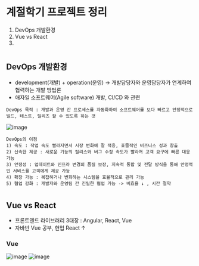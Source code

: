 # 계절학기 프로젝트 정리
1. DevOps 개발환경
2. Vue vs React
3.

#

## DevOps 개발환경
- development(개발) + operation(운영) -> 개발담당자와 운영담당자가 연계하여 협력하는 개발 방법론
- 애자일 소프트웨어(Agile software) 개발, CI/CD 와 관련

```
DevOps 목적 : 개발과 운영 간 프로세스를 자동화하여 소프트웨어를 보다 빠르고 안정적으로 빌드, 테스트, 릴리즈 할 수 있도록 하는 것
```

![image](https://mblogthumb-phinf.pstatic.net/MjAxOTA0MjJfNDkg/MDAxNTU1OTE5MTQxNTYz.x27cIz_skLfoLu6fmpaa8WgOATYpR2kreJ584oq4jtwg.7eraCTdUja3mZ2ufs_yWYGiOIkZ6Er0NeaWwJWU253Eg.PNG.acornedu/%EC%9D%B4%EB%AF%B8%EC%A7%802.png?type=w800)

```
DevOps의 이점
1) 속도 : 작업 속도 빨라지면서 시장 변화에 잘 적응, 효즐적인 비즈니스 성과 창출
2) 신속한 제공 : 새로운 기능의 릴리스와 버그 수정 속도가 빨라져 고객 요구에 빠른 대응 가능
3) 안정성 : 업데이트와 인프라 변경의 품질 보장, 지속적 통합 및 전달 방식을 통해 안정적인 서비스를 고객에게 제공 가능
4) 확장 가능 : 복잡하거나 변화하는 시스템을 효율적으로 관리 가능
5) 협업 강화 : 개발자와 운영팀 간 긴밀한 협업 가능 -> 비효율 ↓ , 시간 절약
```

#

## Vue vs React
- 프론트엔드 라이브러리 3대장 : Angular, React, Vue
- 자바반 Vue 공부, 현업 React ↑

### Vue
![image](https://webisfree.com/static/uploads/2018/4314_vuejs01.jpg)
![image](https://encrypted-tbn0.gstatic.com/images?q=tbn:ANd9GcSptlHZz_CBD7uFYB9GgBxSA1cSoXJUuvCOGg&usqp=CAU)
